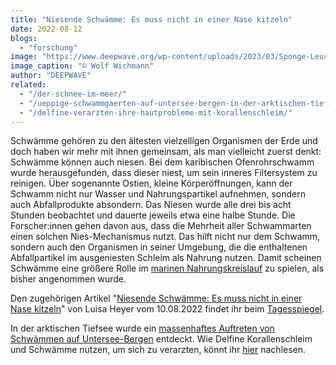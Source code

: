 ```yaml
---
title: "Niesende Schwämme: Es muss nicht in einer Nase kitzeln"
date: 2022-08-12
blogs: 
  - "forschung"
image: "https://www.deepwave.org/wp-content/uploads/2023/03/Sponge-LeuconiaNivea-004.jpg"
image_caption: "© Wolf Wichmann"
author: "DEEPWAVE"
related: 
  - "/der-schnee-im-meer/"
  - "/ueppige-schwammgaerten-auf-untersee-bergen-in-der-arktischen-tiefsee-entdeckt/"
  - "/delfine-verarzten-ihre-hautprobleme-mit-korallenschleim/"
---
```


Schwämme gehören zu den ältesten vielzelligen Organismen der Erde und doch haben wir mehr mit ihnen gemeinsam, als man vielleicht zuerst denkt: Schwämme können auch niesen. Bei dem karibischen Ofenrohrschwamm wurde herausgefunden, dass dieser niest, um sein inneres Filtersystem zu reinigen. Über sogenannte Ostien, kleine Körperöffnungen, kann der Schwamm nicht nur Wasser und Nahrungspartikel aufnehmen, sondern auch Abfallprodukte absondern. Das Niesen wurde alle drei bis acht Stunden beobachtet und dauerte jeweils etwa eine halbe Stunde. Die Forscher:innen gehen davon aus, dass die Mehrheit aller Schwammarten einen solchen Nies-Mechanismus nutzt. Das hilft nicht nur dem Schwamm, sondern auch den Organismen in seiner Umgebung, die die enthaltenen Abfallpartikel im ausgeniesten Schleim als Nahrung nutzen. Damit scheinen Schwämme eine größere Rolle im [marinen Nahrungskreislauf](https://www.deepwave.org/der-schnee-im-meer/) zu spielen, als bisher angenommen wurde.

Den zugehörigen Artikel "[Niesende Schwämme: Es muss nicht in einer Nase kitzeln](https://www.tagesspiegel.de/wissen/es-muss-nicht-in-einer-nase-kitzeln-8594623.html)" von Luisa Heyer vom 10.08.2022 findet ihr beim [Tagesspiegel](https://www.tagesspiegel.de/).

In der arktischen Tiefsee wurde ein [massenhaftes Auftreten von Schwämmen auf Untersee-Bergen](https://www.deepwave.org/ueppige-schwammgaerten-auf-untersee-bergen-in-der-arktischen-tiefsee-entdeckt/) entdeckt. Wie Delfine Korallenschleim und Schwämme nutzen, um sich zu verarzten, könnt ihr [hier](https://www.deepwave.org/delfine-verarzten-ihre-hautprobleme-mit-korallenschleim/) nachlesen.
